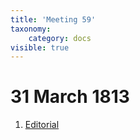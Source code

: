 ```yaml
---
title: 'Meeting 59'
taxonomy:
    category: docs
visible: true
---
```


# 31 March 1813

1. [Editorial](editorial)
